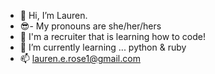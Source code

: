- 👋 Hi, I’m Lauren.
- 😎- My pronouns are she/her/hers
- 👀 I'm a recruiter that is learning how to code!
- 🌱 I’m currently learning ... python & ruby
- 📫 lauren.e.rose1@gmail.com

<!---
laurenerose1/laurenerose1 is a ✨ special ✨ repository because its `README.md` (this file) appears on your GitHub profile.
You can click the Preview link to take a look at your changes.
--->
